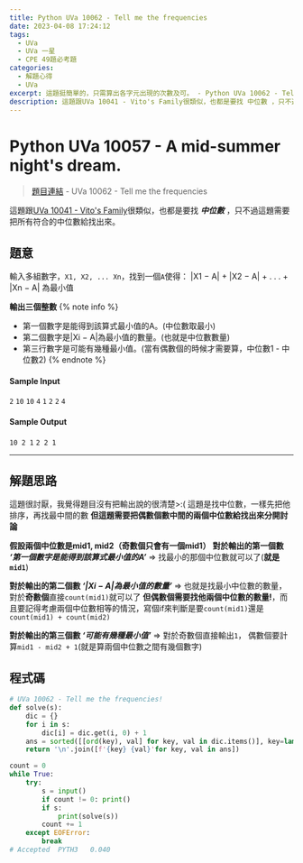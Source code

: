 ```yaml
---
title: Python UVa 10062 - Tell me the frequencies
date: 2023-04-08 17:24:12
tags:
  - UVa
  - UVa 一星
  - CPE 49題必考題
categories:
  - 解題心得
  - UVa
excerpt: 這題挺簡單的，只需算出各字元出現的次數及可。 - Python UVa 10062 - Tell me the frequencies. 解題心得
description: 這題跟UVa 10041 - Vito's Family很類似，也都是要找 中位數 ，只不過這題需要把所有符合的中位數給找出來。 - Python UVa 10062 - Tell me the frequencies. 解題心得
---
```

# Python UVa 10057 - A mid-summer night's dream.

>[題目連結](https://onlinejudge.org/index.php?option=com_onlinejudge&Itemid=8&category=24&page=show_problem&problem=1003) - UVa 10062 - Tell me the frequencies

這題跟[UVa 10041 - Vito's Family](https://blog.iddle.dev/public/2023/03/18/Python-UVa-10041-Vito-s-Family/)很類似，也都是要找 ***中位數*** ，只不過這題需要把所有符合的中位數給找出來。

## 題意
輸入多組數字，`X1, X2, ... Xn`，找到一個`A`使得：
|X1 − A| + |X2 − A| + . . . + |Xn − A|
為最小值

**輸出三個整數**
{% note info %}
 - 第一個數字是能得到該算式最小值的A。(中位數取最小)
 - 第二個數字是|Xi − A|為最小值的數量。(也就是中位數數量)
 - 第三行數字是可能有幾種最小值。(當有偶數個的時候才需要算，中位數1 - 中位數2)
{% endnote %}


#### Sample Input 
`2`
`10`
`10`
`4`
`1`
`2`
`2`
`4`

#### Sample Output 
`10 2 1`
`2 2 1`

---

## 解題思路
這題很討厭，我覺得題目沒有把輸出說的很清楚>:(
這題是找中位數，一樣先把他排序，再找最中間的數
**但這題需要把偶數個數中間的兩個中位數給找出來分開討論**

**假設兩個中位數是mid1, mid2（奇數個只會有一個mid1）**
**對於輸出的第一個數 *‘第一個數字是能得到該算式最小值的A’***
=> 找最小的那個中位數就可以了(**就是`mid1`**)

**對於輸出的第二個數 *‘|Xi − A|為最小值的數量’***
=> 也就是找最小中位數的數量，對於**奇數個**直接`count(mid1)`就可以了
**但偶數個需要找他兩個中位數的數量!**，而且要記得考慮兩個中位數相等的情況，寫個if來判斷是要`count(mid1)`還是`count(mid1) + count(mid2)`

**對於輸出的第三個數 *‘可能有幾種最小值’***
=> 對於奇數個直接輸出`1`，
偶數個要計算`mid1 - mid2 + 1`(就是算兩個中位數之間有幾個數字)


## 程式碼
```python
# UVa 10062 - Tell me the frequencies!
def solve(s):
    dic = {}
    for i in s:
        dic[i] = dic.get(i, 0) + 1
    ans = sorted([[ord(key), val] for key, val in dic.items()], key=lambda x: (int(x[1]), -x[0]))
    return '\n'.join([f'{key} {val}'for key, val in ans])

count = 0
while True:
    try:
        s = input()
        if count != 0: print()
        if s:
            print(solve(s))
        count += 1
    except EOFError:
        break
# Accepted	PYTH3	0.040
```